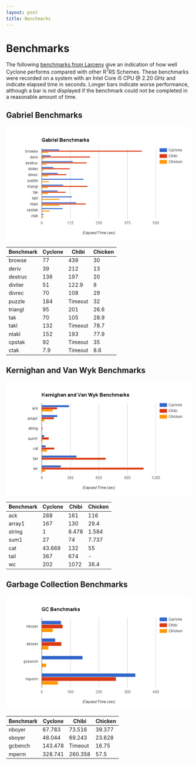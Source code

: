 ```yaml
---
layout: post
title: Benchmarks
---
```


# Benchmarks

The following [benchmarks from Larceny](http://www.larcenists.org/benchmarksGenuineR7Linux.html) give an indication of how well Cyclone performs compared with other R<sup>7</sup>RS Schemes. These benchmarks were recorded on a system with an Intel Core i5 CPU @ 2.20 GHz and indicate elapsed time in seconds. Longer bars indicate worse performance, although a bar is not displayed if the benchmark could not be completed in a reasonable amount of time.

## Gabriel Benchmarks

<img src="images/benchmarks/gabriel.png">

Benchmark | Cyclone | Chibi | Chicken
--------- | ------- | ----- | -------
browse    | 77      | 439   | 30
deriv     | 39      | 212   | 13
destruc   | 136     | 197   | 20
diviter   | 51      | 122.9 | 8
divrec    | 70      | 108   | 29
puzzle    | 184     | Timeout     | 32
triangl   | 95      | 201   | 26.6
tak       | 70      | 105   | 28.9
takl      | 132     | Timeout     | 78.7
ntakl     | 152     | 193   | 77.9
cpstak    | 92      | Timeout     | 35
ctak      | 7.9     | Timeout     | 8.6

## Kernighan and Van Wyk Benchmarks

<img src="images/benchmarks/kvw.png">

Benchmark | Cyclone | Chibi | Chicken
--------- | ------- | ----- | -------
ack       | 288     | 161   | 116
array1    | 167     | 130   | 29.4
string    | 1       | 8.478 | 1.584
sum1      | 27      | 74    | 7.737
cat       | 43.669  | 132   | 55
tail      | 367     | 674   | -
wc        | 202     | 1072  | 36.4

## Garbage Collection Benchmarks

<img src="images/benchmarks/gc.png">

Benchmark | Cyclone | Chibi | Chicken
--------- | ------- | ----- | -------
nboyer    | 67.783  | 73.516  | 39.377
sboyer    | 48.044  | 69.243  | 23.628
gcbench   | 143.478 | Timeout       | 16.75
mperm     | 328.741 | 260.358 | 57.5
